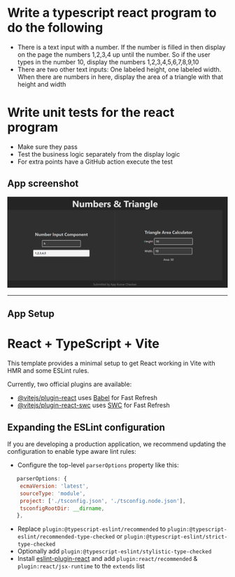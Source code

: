 # Write a typescript react program to do the following
   - There is a text input with a number. If the number is filled in then display on the page the numbers 1,2,3,4 up until the number. So if the user types in the number 10, display the numbers 1,2,3,4,5,6,7,8,9,10
   - There are two other text inputs: One labeled height, one labeled width. When there are numbers in here, display the area of a triangle with that height and width
  
# Write unit tests for the react program
   - Make sure they pass
   - Test the business logic separately from the display logic
   - For extra points have a GitHub action execute the test
## App screenshot
![App Screenshot](./app.png)
___
## App Setup

# React + TypeScript + Vite

This template provides a minimal setup to get React working in Vite with HMR and some ESLint rules.

Currently, two official plugins are available:

- [@vitejs/plugin-react](https://github.com/vitejs/vite-plugin-react/blob/main/packages/plugin-react/README.md) uses [Babel](https://babeljs.io/) for Fast Refresh
- [@vitejs/plugin-react-swc](https://github.com/vitejs/vite-plugin-react-swc) uses [SWC](https://swc.rs/) for Fast Refresh

## Expanding the ESLint configuration

If you are developing a production application, we recommend updating the configuration to enable type aware lint rules:

- Configure the top-level `parserOptions` property like this:

```js
   parserOptions: {
    ecmaVersion: 'latest',
    sourceType: 'module',
    project: ['./tsconfig.json', './tsconfig.node.json'],
    tsconfigRootDir: __dirname,
   },
```

- Replace `plugin:@typescript-eslint/recommended` to `plugin:@typescript-eslint/recommended-type-checked` or `plugin:@typescript-eslint/strict-type-checked`
- Optionally add `plugin:@typescript-eslint/stylistic-type-checked`
- Install [eslint-plugin-react](https://github.com/jsx-eslint/eslint-plugin-react) and add `plugin:react/recommended` & `plugin:react/jsx-runtime` to the `extends` list
